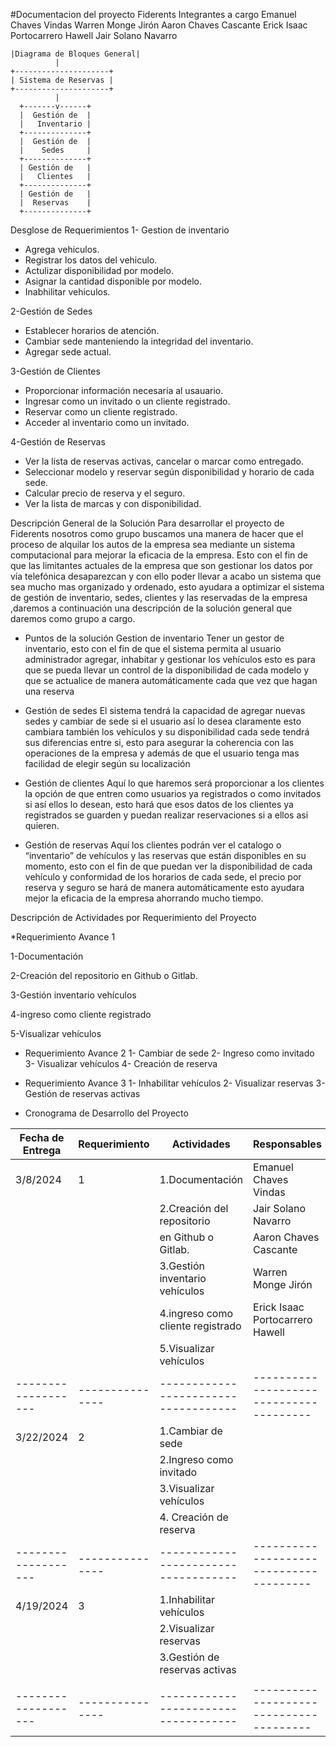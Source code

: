 #Documentacion del proyecto Fiderents
Integrantes a cargo
Emanuel Chaves Vindas
Warren Monge Jirón
Aaron Chaves Cascante
Erick Isaac Portocarrero Hawell
Jair Solano Navarro

    |Diagrama de Bloques General|
              |
    +---------------------+
    | Sistema de Reservas |
    +---------------------+
              |
      +-------v------+
      |  Gestión de  |
      |   Inventario |
      +--------------+
      |  Gestión de  |
      |    Sedes     |
      +--------------+
      | Gestión de   |
      |   Clientes   |
      +--------------+
      | Gestión de   |
      |  Reservas    |
      +--------------+


Desglose de Requerimientos
1-  Gestion de inventario
*  Agrega vehiculos.
*  Registrar los datos del vehiculo.
*  Actulizar disponibilidad por modelo.
*  Asignar la cantidad disponible por modelo.
*  Inabhilitar vehiculos.


2-Gestión de Sedes
*  Establecer horarios de atención.
*  Cambiar sede manteniendo la integridad del inventario.
*  Agregar sede actual.


3-Gestión de Clientes
*  Proporcionar información necesaria al usauario.
*  Ingresar como un invitado o un cliente registrado.
*  Reservar como un cliente registrado.
*  Acceder al inventario como un invitado.

4-Gestión de Reservas
*  Ver la lista de reservas activas, cancelar o marcar como entregado.
*  Seleccionar modelo y reservar según disponibilidad y horario de cada sede.
*  Calcular precio de reserva y el seguro.
*  Ver la lista de marcas y con disponibilidad.

Descripción General de la Solución
Para desarrollar el proyecto  de Fiderents nosotros como grupo  buscamos una manera de hacer que el proceso de alquilar los autos de la empresa sea mediante un sistema computacional para mejorar la eficacia de la empresa.
Esto con el fin de que las limitantes actuales de la empresa  que son gestionar los datos por vía telefónica desaparezcan y con ello poder llevar a acabo un sistema que sea mucho mas organizado y ordenado,
esto ayudara a optimizar el sistema de gestión de inventario, sedes, clientes y las reservadas de la empresa ,daremos a continuación una descripción  de la solución general que daremos como grupo a cargo.

*  Puntos de la solución 
Gestion de inventario
Tener un gestor de inventario, esto con el fin de que el sistema  permita al usuario administrador agregar, inhabitar y gestionar los vehículos esto es para que se pueda llevar un control de la disponibilidad 
de cada modelo y que se actualice de manera automáticamente cada que vez que hagan una reserva 

*  Gestión de sedes 
El sistema tendrá la capacidad  de agregar nuevas sedes y cambiar de sede si el usuario así lo desea claramente esto cambiara también los vehículos y su disponibilidad cada sede tendrá sus diferencias entre si,
esto para asegurar la coherencia  con las operaciones de la empresa y además de que el usuario tenga mas facilidad de elegir según su localización 

*  Gestión de clientes 
Aquí lo que haremos será proporcionar a los clientes la opción de  que entren como usuarios ya registrados o como invitados si así ellos lo desean,
esto hará que esos datos de los clientes ya registrados se guarden y puedan realizar reservaciones si a ellos asi quieren.

*  Gestión de reservas 
Aquí los clientes podrán ver el catalogo o “inventario” de vehículos  y las reservas que están disponibles en su momento, esto con el fin  de que puedan ver la disponibilidad  de cada vehículo y conformidad de los horarios de cada sede,
el precio por reserva y seguro se hará de manera automáticamente  esto ayudara mejor la eficacia de la empresa ahorrando mucho tiempo.



Descripción de Actividades por Requerimiento del Proyecto


*Requerimiento Avance 1

1-Documentación

2-Creación del repositorio en Github o Gitlab.

3-Gestión inventario vehículos

4-ingreso como cliente registrado

5-Visualizar vehículos

* Requerimiento Avance 2
1- Cambiar de sede
2- Ingreso como invitado
3- Visualizar vehículos
4- Creación de reserva

* Requerimiento Avance 3
1- Inhabilitar vehículos
2- Visualizar reservas
3- Gestión de reservas activas



*    Cronograma de Desarrollo del Proyecto


| Fecha de Entrega | Requerimiento |             Actividades             |              Responsables             |
|-------------------|---------------|------------------------------------|---------------------------------------|
| 3/8/2024          | 1             | 1.Documentación                    | Emanuel Chaves Vindas                 |                    
|                   |               | 2.Creación del repositorio         | Jair Solano Navarro                   |                 
|                   |               |  en Github o Gitlab.               | Aaron Chaves Cascante                 |                
|                   |               | 3.Gestión inventario vehículos     | Warren Monge Jirón                    |               
|                   |               | 4.ingreso como cliente registrado  | Erick Isaac Portocarrero Hawell       |                             
|                   |               | 5.Visualizar vehículos             |                                       |
|-------------------|---------------|------------------------------------|---------------------------------------|
| 3/22/2024         | 2             | 1.Cambiar de sede                  |                                      
|                   |               | 2.Ingreso como invitado            |                                       
|                   |               | 3.Visualizar vehículos             |                                       |
|                   |               | 4. Creación de reserva             |                                       |
|-------------------|---------------|------------------------------------|---------------------------------------|
| 4/19/2024         | 3             | 1.Inhabilitar vehículos            |                                       |
|                   |               | 2.Visualizar reservas              |                                       |
|                   |               | 3.Gestión de reservas activas      |                                       |
|                   |               |                     |              |
|-------------------|---------------|------------------------------------|---------------------------------------|
